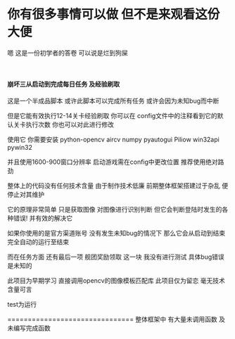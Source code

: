 # 你有很多事情可以做 但不是来观看这份大便
嗯 这是一份初学者的答卷 可以说是烂到狗屎     
      
&emsp; 
&emsp;
&emsp;
&emsp;
      

          
     
      
       
#### 崩坏三从启动到完成每日任务 及经验刷取
这是一个半成品脚本 或许此脚本可以完成所有任务 或许会因为未知bug而中断 

但是它能有效执行12-14关卡经验刷取 你可以在 config文件中的注释看到它的默认关卡执行次数 你也可以对此进行修改

使用它 你需要安装 python-opencv aircv numpy pyautogui Piliow win32api pywin32 

并且使用1600-900窗口分辨率 启动游戏需在config中更改位置 推荐使用绝对路劲

整体上的代码没有任何技术含量 由于制作技术低廉 前期整体框架搭建过于杂乱  便停止对其维护

它的原理非常简单 只是获取图像 对图像进行识别判断  但它会判断登陆时发生的各种错误! 并有效的解决它

如果你使用的是官方渠道账号 没有发生未知bug的情况下 那么它会从启动到结束完全自动的运行至结束

而在任务方面 还有最后一项 舰团奖励领取 这一块 我没有进行测试 具体bug错误 是未知的

此项目为早期学习 直接调用opencv的图像模板匹配库 此项目仅为留恋 毫无技术含量可言

test为运行

===============================
整体框架中 有大量未调用函数 及 未编写完成函数 
